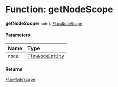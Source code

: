# Function: getNodeScope

**getNodeScope**(`node`): [`FlowNodeScope`](/auto-docs/editor/interfaces/FlowNodeScope.md)

#### Parameters

| Name | Type |
| :------ | :------ |
| `node` | [`FlowNodeEntity`](/auto-docs/editor/classes/FlowNodeEntity-1.md) |

#### Returns

[`FlowNodeScope`](/auto-docs/editor/interfaces/FlowNodeScope.md)
